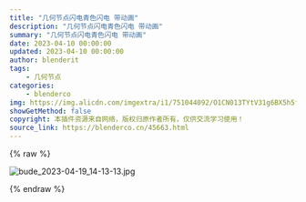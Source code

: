 ```yaml
---
title: "几何节点闪电青色闪电 带动画"
description: "几何节点闪电青色闪电 带动画"
summary: "几何节点闪电青色闪电 带动画"
date: 2023-04-10 00:00:00
updated: 2023-04-10 00:00:00
author: blenderit
tags: 
    - 几何节点
categories:
    - blenderco
img: https://img.alicdn.com/imgextra/i1/751044092/O1CN013TYtV31g6BX5h5fNd_!!751044092.jpg
showGetMethod: false
copyright: 本插件资源来自网络，版权归原作者所有，仅供交流学习使用！
source_link: https://blenderco.cn/45663.html
---
```


{% raw %}
<p><img src="https://img.alicdn.com/imgextra/i1/751044092/O1CN013TYtV31g6BX5h5fNd_!!751044092.jpg" alt="bude_2023-04-19_14-13-13.jpg"></p>
<div style="display: none">blenderco</div>
{% endraw %}